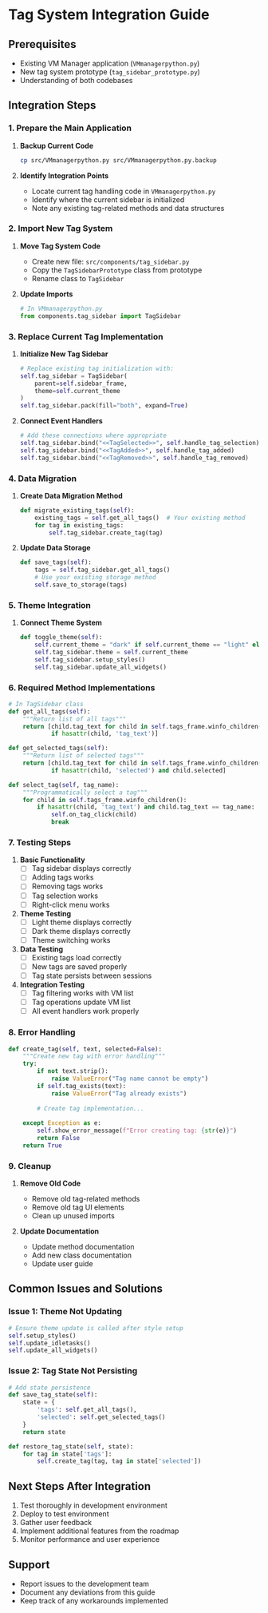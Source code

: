 # Tag System Integration Guide

## Prerequisites
- Existing VM Manager application (`VMmanagerpython.py`)
- New tag system prototype (`tag_sidebar_prototype.py`)
- Understanding of both codebases

## Integration Steps

### 1. Prepare the Main Application
1. **Backup Current Code**
   ```bash
   cp src/VMmanagerpython.py src/VMmanagerpython.py.backup
   ```

2. **Identify Integration Points**
   - Locate current tag handling code in `VMmanagerpython.py`
   - Identify where the current sidebar is initialized
   - Note any existing tag-related methods and data structures

### 2. Import New Tag System
1. **Move Tag System Code**
   - Create new file: `src/components/tag_sidebar.py`
   - Copy the `TagSidebarPrototype` class from prototype
   - Rename class to `TagSidebar`

2. **Update Imports**
   ```python
   # In VMmanagerpython.py
   from components.tag_sidebar import TagSidebar
   ```

### 3. Replace Current Tag Implementation
1. **Initialize New Tag Sidebar**
   ```python
   # Replace existing tag initialization with:
   self.tag_sidebar = TagSidebar(
       parent=self.sidebar_frame,
       theme=self.current_theme
   )
   self.tag_sidebar.pack(fill="both", expand=True)
   ```

2. **Connect Event Handlers**
   ```python
   # Add these connections where appropriate
   self.tag_sidebar.bind("<<TagSelected>>", self.handle_tag_selection)
   self.tag_sidebar.bind("<<TagAdded>>", self.handle_tag_added)
   self.tag_sidebar.bind("<<TagRemoved>>", self.handle_tag_removed)
   ```

### 4. Data Migration
1. **Create Data Migration Method**
   ```python
   def migrate_existing_tags(self):
       existing_tags = self.get_all_tags()  # Your existing method
       for tag in existing_tags:
           self.tag_sidebar.create_tag(tag)
   ```

2. **Update Data Storage**
   ```python
   def save_tags(self):
       tags = self.tag_sidebar.get_all_tags()
       # Use your existing storage method
       self.save_to_storage(tags)
   ```

### 5. Theme Integration
1. **Connect Theme System**
   ```python
   def toggle_theme(self):
       self.current_theme = "dark" if self.current_theme == "light" else "light"
       self.tag_sidebar.theme = self.current_theme
       self.tag_sidebar.setup_styles()
       self.tag_sidebar.update_all_widgets()
   ```

### 6. Required Method Implementations

```python
# In TagSidebar class
def get_all_tags(self):
    """Return list of all tags"""
    return [child.tag_text for child in self.tags_frame.winfo_children()
            if hasattr(child, 'tag_text')]

def get_selected_tags(self):
    """Return list of selected tags"""
    return [child.tag_text for child in self.tags_frame.winfo_children()
            if hasattr(child, 'selected') and child.selected]

def select_tag(self, tag_name):
    """Programmatically select a tag"""
    for child in self.tags_frame.winfo_children():
        if hasattr(child, 'tag_text') and child.tag_text == tag_name:
            self.on_tag_click(child)
            break
```

### 7. Testing Steps
1. **Basic Functionality**
   - [ ] Tag sidebar displays correctly
   - [ ] Adding tags works
   - [ ] Removing tags works
   - [ ] Tag selection works
   - [ ] Right-click menu works

2. **Theme Testing**
   - [ ] Light theme displays correctly
   - [ ] Dark theme displays correctly
   - [ ] Theme switching works

3. **Data Testing**
   - [ ] Existing tags load correctly
   - [ ] New tags are saved properly
   - [ ] Tag state persists between sessions

4. **Integration Testing**
   - [ ] Tag filtering works with VM list
   - [ ] Tag operations update VM list
   - [ ] All event handlers work properly

### 8. Error Handling

```python
def create_tag(self, text, selected=False):
    """Create new tag with error handling"""
    try:
        if not text.strip():
            raise ValueError("Tag name cannot be empty")
        if self.tag_exists(text):
            raise ValueError("Tag already exists")
        
        # Create tag implementation...
        
    except Exception as e:
        self.show_error_message(f"Error creating tag: {str(e)}")
        return False
    return True
```

### 9. Cleanup
1. **Remove Old Code**
   - Remove old tag-related methods
   - Remove old tag UI elements
   - Clean up unused imports

2. **Update Documentation**
   - Update method documentation
   - Add new class documentation
   - Update user guide

## Common Issues and Solutions

### Issue 1: Theme Not Updating

```python
# Ensure theme update is called after style setup
self.setup_styles()
self.update_idletasks()
self.update_all_widgets()
```

### Issue 2: Tag State Not Persisting

```python
# Add state persistence
def save_tag_state(self):
    state = {
        'tags': self.get_all_tags(),
        'selected': self.get_selected_tags()
    }
    return state

def restore_tag_state(self, state):
    for tag in state['tags']:
        self.create_tag(tag, tag in state['selected'])
```

## Next Steps After Integration
1. Test thoroughly in development environment
2. Deploy to test environment
3. Gather user feedback
4. Implement additional features from the roadmap
5. Monitor performance and user experience

## Support
- Report issues to the development team
- Document any deviations from this guide
- Keep track of any workarounds implemented